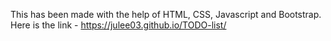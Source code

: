 This has been made with the help of HTML, CSS, Javascript and Bootstrap.
Here is the link - https://julee03.github.io/TODO-list/
